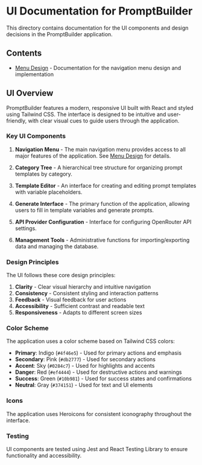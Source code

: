 # UI Documentation for PromptBuilder

This directory contains documentation for the UI components and design decisions in the PromptBuilder application.

## Contents

- [Menu Design](./menu-design.md) - Documentation for the navigation menu design and implementation

## UI Overview

PromptBuilder features a modern, responsive UI built with React and styled using Tailwind CSS. The interface is designed to be intuitive and user-friendly, with clear visual cues to guide users through the application.

### Key UI Components

1. **Navigation Menu** - The main navigation menu provides access to all major features of the application. See [Menu Design](./menu-design.md) for details.

2. **Category Tree** - A hierarchical tree structure for organizing prompt templates by category.

3. **Template Editor** - An interface for creating and editing prompt templates with variable placeholders.

4. **Generate Interface** - The primary function of the application, allowing users to fill in template variables and generate prompts.

5. **API Provider Configuration** - Interface for configuring OpenRouter API settings.

6. **Management Tools** - Administrative functions for importing/exporting data and managing the database.

### Design Principles

The UI follows these core design principles:

1. **Clarity** - Clear visual hierarchy and intuitive navigation
2. **Consistency** - Consistent styling and interaction patterns
3. **Feedback** - Visual feedback for user actions
4. **Accessibility** - Sufficient contrast and readable text
5. **Responsiveness** - Adapts to different screen sizes

### Color Scheme

The application uses a color scheme based on Tailwind CSS colors:

- **Primary**: Indigo (`#4f46e5`) - Used for primary actions and emphasis
- **Secondary**: Pink (`#db2777`) - Used for secondary actions
- **Accent**: Sky (`#0284c7`) - Used for highlights and accents
- **Danger**: Red (`#ef4444`) - Used for destructive actions and warnings
- **Success**: Green (`#10b981`) - Used for success states and confirmations
- **Neutral**: Gray (`#374151`) - Used for text and UI elements

### Icons

The application uses Heroicons for consistent iconography throughout the interface.

### Testing

UI components are tested using Jest and React Testing Library to ensure functionality and accessibility.
